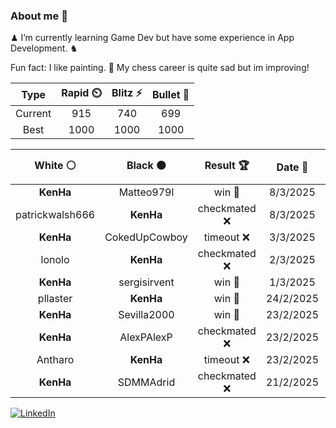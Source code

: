 ### About me 🍜

♟ I’m currently learning Game Dev but have some experience in App Development. ♞

Fun fact: I like painting. 🎨
My chess career is quite sad but im improving!
<!--START_SECTION:chessStats-->
<!-- Automatically generated with https://github.com/Balastrong/chess-stats-action -->

| Type | Rapid ⏲️ | Blitz ⚡ | Bullet 🔫 |
|:---:|:---:|:---:|:---:|
| Current | 915 | 740 | 699 |
| Best | 1000 | 1000 | 1000 |

| White ⚪ | Black ⚫ | Result 🏆 | Date 📅 | Position 🗺️ | Type 🕕 |
|:---:|:---:|:---:|:---:|:---:|:---:|
| **KenHa** | Matteo979l | win 🥇 | 8/3/2025 | <a href="http://www.ee.unb.ca/cgi-bin/tervo/fen.pl?select=5rk1/8/p2r1p1Q/1p2p1p1/5nRp/2P1KR2/PP5P/8 b - -">Link</a> | Blitz |
| patrickwalsh666 | **KenHa** | checkmated ❌ | 8/3/2025 | <a href="http://www.ee.unb.ca/cgi-bin/tervo/fen.pl?select=q6k/p5Qp/4N3/5p1b/4p3/4P2P/PPPr2P1/R4RK1 b - -">Link</a> | Blitz |
| **KenHa** | CokedUpCowboy | timeout ❌ | 3/3/2025 | <a href="http://www.ee.unb.ca/cgi-bin/tervo/fen.pl?select=6r1/ppp1pk1p/5b2/3b1P2/8/P4R2/8/2B4K w - -">Link</a> | Bullet |
| lonolo | **KenHa** | checkmated ❌ | 2/3/2025 | <a href="http://www.ee.unb.ca/cgi-bin/tervo/fen.pl?select=6r1/pppq3k/7Q/6Bp/4p1b1/8/PPP3PP/5RK1 b - -">Link</a> | Bullet |
| **KenHa** | sergisirvent | win 🥇 | 1/3/2025 | <a href="http://www.ee.unb.ca/cgi-bin/tervo/fen.pl?select=2R2B1r/R2P4/p3k3/3p3p/3P1K2/8/P4P1P/8 b - - 0 36">Link</a> | Daily |
| pllaster | **KenHa** | win 🥇 | 24/2/2025 | <a href="http://www.ee.unb.ca/cgi-bin/tervo/fen.pl?select=7r/2p1k1pp/1p3p2/4p3/4PQ2/2P2P2/q2r2PP/5RK1 b - -">Link</a> | Bullet |
| **KenHa** | Sevilla2000 | win 🥇 | 23/2/2025 | <a href="http://www.ee.unb.ca/cgi-bin/tervo/fen.pl?select=r5k1/pp1b1p2/1b1B1R2/2pP2r1/2B5/2PN3P/PP4P1/5RK1 b - -">Link</a> | Blitz |
| **KenHa** | AlexPAlexP | checkmated ❌ | 23/2/2025 | <a href="http://www.ee.unb.ca/cgi-bin/tervo/fen.pl?select=2Q5/5k2/1R2p3/p3Pp1p/5Pp1/6P1/5q1P/2K4q w - -">Link</a> | Blitz |
| Antharo | **KenHa** | timeout ❌ | 23/2/2025 | <a href="http://www.ee.unb.ca/cgi-bin/tervo/fen.pl?select=3k3R/8/2P4P/4p3/1p2P3/1B1PK3/8/8 b - -">Link</a> | Blitz |
| **KenHa** | SDMMAdrid | checkmated ❌ | 21/2/2025 | <a href="http://www.ee.unb.ca/cgi-bin/tervo/fen.pl?select=r6k/pb2n2p/1p4p1/NP3p2/P7/8/B5qb/1R1QR2K w - -">Link</a> | Blitz |

<!--END_SECTION:chessStats-->

<a href="https://www.linkedin.com/in/guillermo-bosca/" target="_blank"><img src="https://img.shields.io/badge/LinkedIn-%230077B5.svg?&style=flat-square&logo=linkedin&logoColor=white" alt="LinkedIn"></a>


<!--
**kenhacodes/kenhacodes** is a ✨ _special_ ✨ repository because its `README.md` (this file) appears on your GitHub profile.

Here are some ideas to get you started:

- 🔭 I’m currently working on ...
- 🌱 I’m currently learning App Development, Data Analytics and ML.
- 👯 I’m looking to collaborate on ...
- 🤔 I’m looking for help with ...
- 💬 Ask me about ...
- 📫 How to reach me: ...
- 😄 Pronouns: ...
- ⚡ Fun fact: ...
-->
